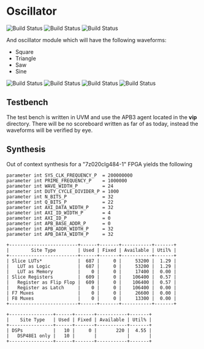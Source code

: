 # Oscillator

![Build Status](https://img.shields.io/badge/test-pass-green)
![Build Status](https://img.shields.io/badge/synthesis-pass-green)
![Build Status](https://img.shields.io/badge/fpga-N/A-lightgrey)

And oscillator module which will have the following waveforms:

- Square
- Triangle
- Saw
- Sine

![Build Status](https://img.shields.io/badge/Square-Simulated-green)
![Build Status](https://img.shields.io/badge/Triangle-Simulated-green)
![Build Status](https://img.shields.io/badge/Saw-Simulated-green)
![Build Status](https://img.shields.io/badge/Sine-Simulated-green)


## Testbench

The test bench is written in UVM and use the APB3 agent located in the **vip** directory.
There will be no scoreboard written as far of as today, instead the waveforms will be verified by eye.

## Synthesis

Out of context synthesis for a "7z020clg484-1" FPGA yields the following

```
parameter int SYS_CLK_FREQUENCY_P  = 200000000
parameter int PRIME_FREQUENCY_P    = 1000000
parameter int WAVE_WIDTH_P         = 24
parameter int DUTY_CYCLE_DIVIDER_P = 1000
parameter int N_BITS_P             = 32
parameter int Q_BITS_P             = 22
parameter int AXI_DATA_WIDTH_P     = 32
parameter int AXI_ID_WIDTH_P       = 4
parameter int AXI_ID_P             = 0
parameter int APB_BASE_ADDR_P      = 0
parameter int APB_ADDR_WIDTH_P     = 32
parameter int APB_DATA_WIDTH_P     = 32

+-------------------------+------+-------+-----------+-------+
|        Site Type        | Used | Fixed | Available | Util% |
+-------------------------+------+-------+-----------+-------+
| Slice LUTs*             |  687 |     0 |     53200 |  1.29 |
|   LUT as Logic          |  687 |     0 |     53200 |  1.29 |
|   LUT as Memory         |    0 |     0 |     17400 |  0.00 |
| Slice Registers         |  609 |     0 |    106400 |  0.57 |
|   Register as Flip Flop |  609 |     0 |    106400 |  0.57 |
|   Register as Latch     |    0 |     0 |    106400 |  0.00 |
| F7 Muxes                |    0 |     0 |     26600 |  0.00 |
| F8 Muxes                |    0 |     0 |     13300 |  0.00 |
+-------------------------+------+-------+-----------+-------+

+----------------+------+-------+-----------+-------+
|    Site Type   | Used | Fixed | Available | Util% |
+----------------+------+-------+-----------+-------+
| DSPs           |   10 |     0 |       220 |  4.55 |
|   DSP48E1 only |   10 |       |           |       |
+----------------+------+-------+-----------+-------+
```

